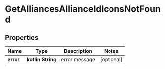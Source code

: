 
# GetAlliancesAllianceIdIconsNotFound

## Properties
Name | Type | Description | Notes
------------ | ------------- | ------------- | -------------
**error** | **kotlin.String** | error message |  [optional]



